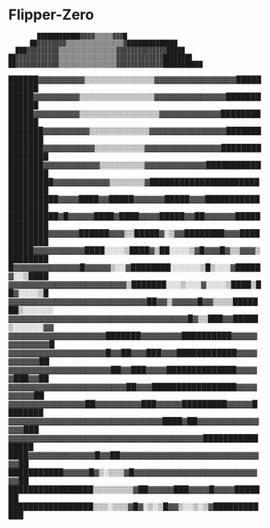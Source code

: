 # Flipper-Zero

            ████████████▓▓▓▓▒▒▒▒▒▓▓▓█                     
          ██▓▓▓▓▓▓▓▓▒▒▒▒▒▒▒▒▒▒▒▒▒▒▒▒▓██████████████       
      ███▓▓▓▓▓▓▓▓▓▒▒▒▒▒▒▒▒▒▒▒▒▒▒▒▒▓▓▓▓▓▓▓▓▓▓▓▓▓▓█████     
    ██▓▓▓▓▓▓▓▓▓▓▓▓▒▒▒▒▒▒▒▒▒▒▒▒▒▒▒▒▓▓▓▓▓▓▓▓▓▓▓▓▓████████   
    ██▓▓▓▓▓▓▓▓▓▓▓▓▒▒▒▒▒▒▒▒▒▒▒▒▒▒▒▒▓▓▓▓▓▓▓▓▓▓▓▓▓███████████
  ██████▓▓▓▓▓▓▓▓▓▒▒▒▒▒▒▒▒▒▒▒▒▒▒▓▓▓▓▓▓▓▓▓▓▓▓▓▓▓▓███████████
  █████▓▓▓▓▓▓▓▓▓▒▒▒▒▒▒▒▒▒▒▒▒▒▒▒▓▓▓▓▓▓▓▓▓▓▓▓▓▓█████████████
  █████▓▓▓▓▓▓▓▓▓▒▒▒▒▒▒▒▒▒▒▒▒▒▒▒▒▓▓▓▓▓▓▓▓▓▓▓▓██████████████
 ███████▓▓▓▓▓▓▓▓▓▒▒▒▒▒▒▒▒▒▒▒▒▓▓▓▓▓▓▓▓▓▓▓▓▓▓▓██████████████
███████▓▓▓▓▓▓▓▓▓▓▒▒▒▒▒▒▒▒▒▒▓▓▓▓▓▓▓▓▓▓▓▓▓▓▓████████████████
███████▓▓▓▓▓▓▓▓▓▓▓▒▒▒▒▒▒▒▒▒▓▓▓▓▓▓▓▓▓▓▓▓███████████████████
█████████▓▓▓▓▓▓▓▓▓▓▓▒▒▒▒▒▒▒▓██████████████████████████████
██████████▓▓▓▓████▓▓█████▓▓▓▓▓▓█████▓▓▓███████████████████
██████████▓█▓▓▓▓▓████▓████▓▓▓▓█████▓▓██▓▓▓▓▓▓█████████████
████████▓▓▓▓▓▓██████▓▓▓▒▒█████▓░▒▓▓████████▓▓▓████████████
█████▓▓▓▓▓▓▓▓▓▓████░░░░▒████▓▒██░░░░▒▓█▓▓▓█▓▒▒▓▓▓▒████████
█▓▓▓▓▓▓▓▓▓▓▓▓▓█▓▓▓▓▓▒░░▓████████░░░░░░▒█▒░░░▓█████▓░░▒████
▓▓▓▓▓▓▓▓▓▓▓▓▓▓▓▓▓▓▓▓▓▓▓▒███████░░░▒░░░▓░░░░▒████▒██▓░░░░▒█
▓▓▓▓▓▓▓▓▓▓▓▓▓▓▓▓▓▓▓▓▓▓▓▓▓▓▓██▓▓▒▓▓▓▓▓█▓▓▒▒▒▒███████▒░░░░░░
▓▓▓▓▓▓▓▓▓▓▓▓▓▓▓▓▓▓▓▓▓▓▓▓▓▓▓▓▓▓▓▓▓▓▓█▓▒▒███▓▓█████▒░░░░░░▓▓
▓▓▓▓▓▓▓▓▓▓▓▓▓▓▓▓▓▓▓███████▓▓▓▓▓▓▓▓██████████▓▓▓▓▓▓▓▓▓▓▓▓▓█
▓▓▓▓▓▓▓▓▓▓▓▓▓▓▓▓▓▓▓█▓▓██▓▓▓███▓▓▓████████████▓▓▓▓▓▓▓▓▓▓██ 
▓▓▓▓▓▓▓▓▓▓▓▓▓▓▓▓▓▓▓▓██▓▓███▓▓▓▓██████████████▓▓▓▓▓███▓▓██ 
▓▓▓▓▓▓▓▓▓▓▓▓▓▓▓▓▓▓▓▓▓▓▓██▓▓▓█████████████████▓▓▓▓▓▓▓▓▓██  
▓▓▓▓▓▓▓▓▓▓▓▓▓▓▓██▓▓▓▓▓▓▓▓▓███▓▓▓▓▓█████████▓▓▓▓▓████████  
▓▓▓▓▓▓▓▓▓▓▓▓▓▓▓▓▓▓▓▓▓▓▓▓▓▓▓▓▓▓████▓██▓▓▓▓▓▓▓▓▓▓▓▓▓▓▓███   
▓▓▓▓▓▓▓▓▓▓▓▓▓▓▓▓▓▓▓▓▓▓▓▓▓▓▓▓▓▓▓▓▓▓▓▓▓▓████████████████    
████▓▓▓▓▓▓▓▓▓▓▓▓▓█▓▓██▓▓▓▓▓▓▓▓▓▓▓▓▓▓▓▓▓▓▓▓▓▓▓▓▓▓▓▓▓██     
███████████▓▓▓▓▓█▓▒░▒▒▒▓█▓▓▓▓▓▓▓▓▓▓▓▓▓▓▓▓▓▓▓▓▓▓▓▓▓▓██     
█████████████████▒▒▒▒▒▒▒▒▓██▓▓▓▓▓███▓▓▓▓█▓▓▓▓███████      
█████████████████▒▒▒░▒▒▒▓█▓░▒░▒█▓▓▒░░▒░▒▓████████████     
